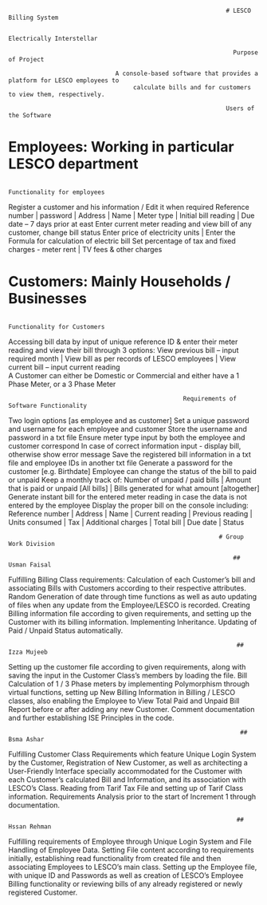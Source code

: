                                                                  # LESCO Billing System
                                                                      
                                                               Electrically Interstellar
                                                                    
                                                                   Purpose of Project
                                                                        
                                  A console-based software that provides a platform for LESCO employees to 
                                       calculate bills and for customers to view them, respectively.
 
                                                                 Users of the Software

# Employees: Working in particular LESCO department

                                                              Functionality for employees

Register a customer and his information / Edit it when required
Reference number | password | Address | Name | Meter type | Initial bill reading |   Due date – 7 days prior at east
Enter current meter reading and view bill of any customer, change bill status 
Enter price of electricity units | Enter the Formula for calculation of electric bill
Set percentage of tax and fixed charges   -   meter rent | TV fees & other charges


# Customers: Mainly Households / Businesses

                                                               Functionality for Customers

Accessing bill data by input of unique reference ID & enter their meter reading and view their bill through 3 options:
View previous bill – input required month | View bill as per records of LESCO employees |   View current bill – input current reading  
A Customer can either be Domestic or Commercial and either have a 1 Phase Meter, or a 3 Phase Meter

                                                     Requirements of Software Functionality
Two login options [as employee and as customer]
Set a unique password and username for each employee and customer
Store the username and password in a txt file
Ensure meter type input by both the employee and customer correspond
In case of correct information input - display bill, otherwise show error message
Save the registered bill information in a txt file and employee IDs in another txt file
Generate a password for the customer [e.g. Birthdate]
Employee can change the status of the bill to paid or unpaid
Keep a monthly track of:
Number of unpaid / paid bills |   Amount that is paid or unpaid [All bills] |  Bills  generated for what amount [altogether]
Generate instant bill for the entered meter reading in case the data is not entered by the employee
Display the proper bill on the console including:
Reference number | Address | Name | Current reading | Previous reading | Units consumed | Tax | Additional charges | Total bill | Due date | Status  



                                                               # Group Work Division 
                                                                    
                                                                   ## Usman Faisal
Fulfilling Billing Class requirements: Calculation of each Customer’s bill and associating Bills with Customers according to their respective attributes. Random Generation of date through time functions as well as auto updating of files when any update from the Employee/LESCO is recorded. Creating Billing information file according to given requirements, and setting up the Customer with its billing information. Implementing Inheritance. Updating of Paid / Unpaid Status automatically.

                                                                    ## Izza Mujeeb
Setting up the customer file according to given requirements, along with saving the input in the Customer Class’s members by loading the file. Bill Calculation of 1  / 3 Phase meters by implementing Polymorphism through virtual functions, setting up New Billing Information in Billing / LESCO classes, also enabling the Employee to View Total Paid and Unpaid Bill Report before or after adding any new Customer. Comment documentation and further establishing ISE Principles in the code.

                                                                     ## Bsma Ashar
Fulfilling Customer Class Requirements which feature Unique Login System by the Customer, Registration of New Customer, as well as architecting a User-Friendly Interface specially accommodated for the Customer with each Customer’s calculated Bill and Information, and its association with LESCO’s Class. Reading from Tarif Tax File and setting up of Tarif Class information. Requirements Analysis prior to the start of Increment 1 through documentation.

                                                                    ## Hssan Rehman
Fulfilling requirements of Employee through Unique Login System and File Handling of Employee Data. Setting File content according to requirements initially, establishing read functionality from created file and then associating Employees to LESCO’s main class. Setting up the Employee file, with unique ID and Passwords as well as creation of LESCO’s Employee Billing functionality or reviewing bills of any already registered or newly registered Customer.


